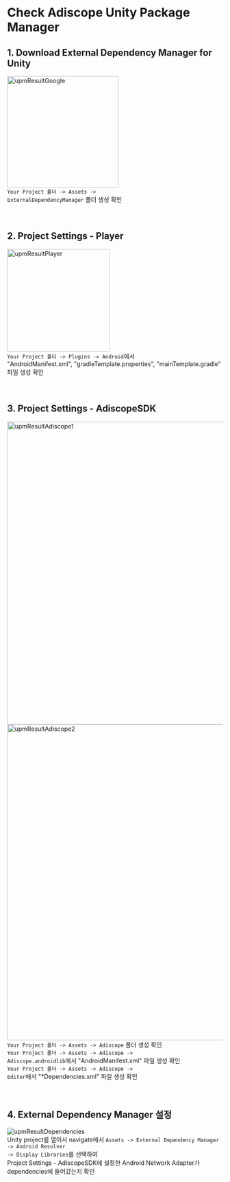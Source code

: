 # Check Adiscope Unity Package Manager

## 1. Download External Dependency Manager for Unity
<img width="260" alt="upmResultGoogle" src="https://github.com/adiscope/Adiscope-Unity-UPM/assets/60415962/2246d76a-9354-4ef4-ba50-a40e90b6b33e"><br/>
<code>Your Project 폴더 -> Assets -> ExternalDependencyManager</code> 폴더 생성 확인
<br/><br/><br/>

## 2. Project Settings - Player
<img width="239" alt="upmResultPlayer" src="https://github.com/adiscope/Adiscope-Unity-UPM/assets/60415962/5dd3b4cf-dc9d-49b6-9130-8f4a2973be3d"><br/>
<code>Your Project 폴더 -> Plugins -> Android</code>에서<br/>
"AndroidManifest.xml", "gradleTemplate.properties", "mainTemplate.gradle" 파일 생성 확인
<br/><br/><br/>

## 3. Project Settings - AdiscopeSDK
<img width="705" alt="upmResultAdiscope1" src="https://github.com/adiscope/Adiscope-Unity-UPM/assets/60415962/933f69d1-5829-4971-ad50-13c87a716079"><br/>
<img width="736" alt="upmResultAdiscope2" src="https://github.com/adiscope/Adiscope-Unity-UPM/assets/60415962/028ab3a6-cba2-4828-9599-6ab4ece48c8d"><br/>
<code>Your Project 폴더 -> Assets -> Adiscope</code> 폴더 생성 확인<br/>
<code>Your Project 폴더 -> Assets -> Adiscope -> Adiscope.androidlib</code>에서 "AndroidManifest.xml" 파일 생성 확인<br/>
<code>Your Project 폴더 -> Assets -> Adiscope -> Editor</code>에서 "*Dependencies.xml" 파일 생성 확인
<br/><br/><br/>

## 4. External Dependency Manager 설정
![upmResultDependencies](https://github.com/adiscope/Adiscope-Unity-UPM/assets/60415962/f76f4625-c05d-4829-93b8-254568ed88f1)<br/>
Unity project를 열어서 navigate에서 <code>Assets -> External Dependency Manager -> Android Resolver -> Display Libraries</code>를 선택하여<br/>
Project Settings - AdiscopeSDK에 설정한 Android Network Adapter가 dependencies에 들어갔는지 확인
<br/>
